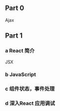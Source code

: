 ## Part 0

Ajax

## Part 1

### a React 简介

JSX

### b JavaScript



### c 组件状态，事件处理



### d 深入React 应用调试